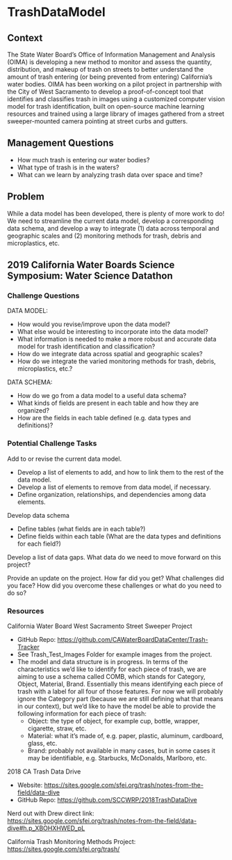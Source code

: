 # TrashDataModel

## Context
The State Water Board’s Office of Information Management and Analysis (OIMA) is developing a new method to monitor and assess the quantity, distribution, and makeup of trash on streets to better understand the amount of trash entering (or being prevented from entering) California’s water bodies. OIMA has been working on a pilot project in partnership with the City of West Sacramento to develop a proof-of-concept tool that identifies and classifies trash in images using a customized computer vision model for trash identification, built on open-source machine learning resources and trained using a large library of images gathered from a street sweeper-mounted camera pointing at street curbs and gutters.

## Management Questions
- How much trash is entering our water bodies?
- What type of trash is in the waters?
- What can we learn by analyzing trash data over space and time?

## Problem
While a data model has been developed, there is plenty of more work to do! We need to streamline the current data model, develop a corresponding data schema, and develop a way to integrate (1) data across temporal and geographic scales and (2) monitoring methods for trash, debris and microplastics, etc.

## 2019 California Water Boards Science Symposium: Water Science Datathon
### Challenge Questions
DATA MODEL: 
- How would you revise/improve upon the data model?
- What else would be interesting to incorporate into the data model?  
- What information is needed to make a more robust and accurate data model for trash identification and classification?
- How do we integrate data across spatial and geographic scales?
- How do we integrate the varied monitoring methods for trash, debris, microplastics, etc.?

DATA SCHEMA: 
- How do we go from a data model to a useful data schema?
- What kinds of fields are present in each table and how they are organized?
- How are the fields in each table defined (e.g. data types and definitions)?

### Potential Challenge Tasks
Add to or revise the current data model. 
- Develop a list of elements to add, and how to link them to the rest of the data model. 
- Develop a list of elements to remove from data model, if necessary. 
- Define organization, relationships, and dependencies among data elements.

Develop data schema
- Define tables (what fields are in each table?)
- Define fields within each table (What are the data types and definitions for each field?)

Develop a list of data gaps. What data do we need to move forward on this project?

Provide an update on the project. How far did you get? What challenges did you face? How did you overcome these challenges or what do you need to do so?

### Resources
California Water Board West Sacramento Street Sweeper Project
- GitHub Repo: https://github.com/CAWaterBoardDataCenter/Trash-Tracker
- See Trash_Test_Images Folder for example images from the project. 
- The model and data structure is in progress. In terms of the characteristics we’d like to identify for each piece of trash, we are aiming to use a schema called COMB, which stands for Category, Object, Material, Brand. Essentially this means identifying each piece of trash with a label for all four of those features. For now we will probably ignore the Category part (because we are still defining what that means in our context), but we’d like to have the model be able to provide the following information for each piece of trash:
  -	Object: the type of object, for example cup, bottle, wrapper, cigarette, straw, etc.
  - Material: what it’s made of, e.g. paper, plastic, aluminum, cardboard, glass, etc.
  - Brand: probably not available in many cases, but in some cases it may be identifiable, e.g. Starbucks, McDonalds, Marlboro, etc.

2018 CA Trash Data Drive
- Website: https://sites.google.com/sfei.org/trash/notes-from-the-field/data-dive
- GitHub Repo: https://github.com/SCCWRP/2018TrashDataDive

Nerd out with Drew direct link: https://sites.google.com/sfei.org/trash/notes-from-the-field/data-dive#h.p_XBOHXHWED_pL

California Trash Monitoring Methods Project: https://sites.google.com/sfei.org/trash/

